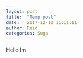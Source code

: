 ```yaml
---
layout: post
title:  "Temp post"
date:   2017-12-10 11:11:11
author: Reid
categories: Suga
---
```


Hello
Im
